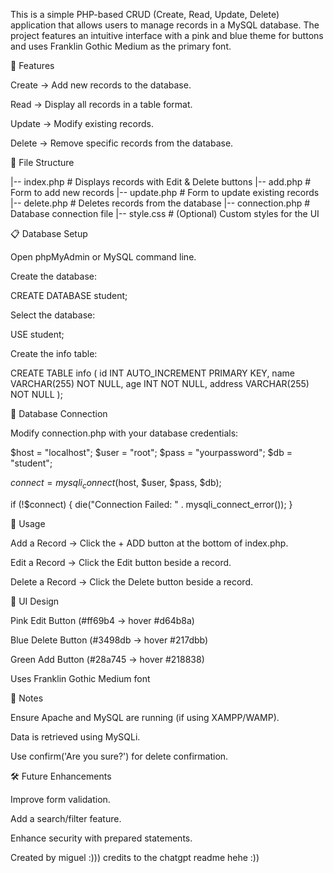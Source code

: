 This is a simple PHP-based CRUD (Create, Read, Update, Delete) application that allows users to manage records in a MySQL database. The project features an intuitive interface with a pink and blue theme for buttons and uses Franklin Gothic Medium as the primary font.

📌 Features

Create → Add new records to the database.

Read → Display all records in a table format.

Update → Modify existing records.

Delete → Remove specific records from the database.

📂 File Structure

|-- index.php       # Displays records with Edit & Delete buttons
|-- add.php         # Form to add new records
|-- update.php      # Form to update existing records
|-- delete.php      # Deletes records from the database
|-- connection.php  # Database connection file
|-- style.css       # (Optional) Custom styles for the UI

📋 Database Setup

Open phpMyAdmin or MySQL command line.

Create the database:

CREATE DATABASE student;

Select the database:

USE student;

Create the info table:

CREATE TABLE info (
    id INT AUTO_INCREMENT PRIMARY KEY,
    name VARCHAR(255) NOT NULL,
    age INT NOT NULL,
    address VARCHAR(255) NOT NULL
);

🔌 Database Connection

Modify connection.php with your database credentials:

$host = "localhost";
$user = "root";
$pass = "yourpassword";
$db = "student";

$connect = mysqli_connect($host, $user, $pass, $db);

if (!$connect) {
    die("Connection Failed: " . mysqli_connect_error());
}

🚀 Usage

Add a Record → Click the + ADD button at the bottom of index.php.

Edit a Record → Click the Edit button beside a record.

Delete a Record → Click the Delete button beside a record.

🎨 UI Design

Pink Edit Button (#ff69b4 → hover #d64b8a)

Blue Delete Button (#3498db → hover #217dbb)

Green Add Button (#28a745 → hover #218838)

Uses Franklin Gothic Medium font

📌 Notes

Ensure Apache and MySQL are running (if using XAMPP/WAMP).

Data is retrieved using MySQLi.

Use confirm('Are you sure?') for delete confirmation.

🛠 Future Enhancements

Improve form validation.

Add a search/filter feature.

Enhance security with prepared statements.

Created by miguel :)))
credits to the chatgpt readme hehe :))
